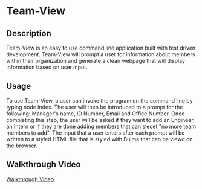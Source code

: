 # Team-View

## Description

Team-View is an easy to use command line application built with test driven development.
Team-View will prompt a user for information about members within their organization and generate a clean webpage that will display information based on user input.

## Usage

To use Team-View, a user can invoke the program on the command line by typing node index.
The user will then be introduced to a prompt for the following: Manager's name, ID Number, Email and Office Number. Once completing this step, the user will be asked if they want to add an Engineer, an Intern or if they are done adding members that can slecet "no more team members to add".
The input that a user enters after each prompt will be written to a styled HTML file that is styled with Bulma that can be viewd on the browser.

## Walkthrough Video

[Walkthrough Video](https://drive.google.com/file/d/1J6tZZlKQ0keU1ALg6C_KcaQZGTxA6Rzs/view?usp=sharing)
